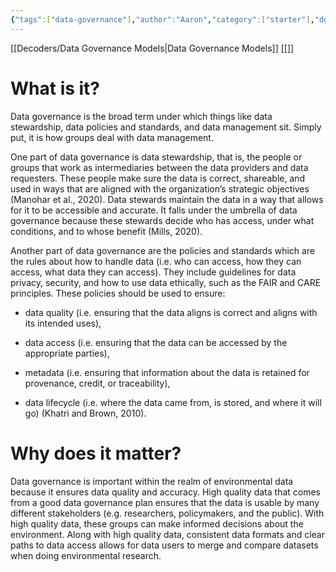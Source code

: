 ```yaml
---
{"tags":["data-governance"],"author":"Aaron","category":["starter"],"dg-publish":true,"permalink":"/decoders/data-governance/","dgPassFrontmatter":true}
---
```


[[Decoders/Data Governance Models\|Data Governance Models]]
[[]]

# What is it?

Data governance is the broad term under which things like data stewardship, data policies and standards, and data management sit. Simply put, it is how groups deal with data management. 

  
One part of data governance is data stewardship, that is, the people or groups that work as intermediaries between the data providers and data requesters. These people make sure the data is correct, shareable, and used in ways that are aligned with the organization’s strategic objectives (Manohar et al., 2020). Data stewards maintain the data in a way that allows for it to be accessible and accurate. It falls under the umbrella of data governance because these stewards decide who has access, under what conditions, and to whose benefit (Mills, 2020).

  

Another part of data governance are the policies and standards which are the rules about how to handle data (i.e. who can access, how they can access, what data they can access). They include guidelines for data privacy, security, and how to use data ethically, such as the FAIR and CARE principles. These policies should be used to ensure: 

- data quality (i.e. ensuring that the data aligns is correct and aligns with its intended uses), 
    
- data access (i.e. ensuring that the data can be accessed by the appropriate parties), 
    
- metadata (i.e. ensuring that information about the data is retained for provenance, credit, or traceability), 
    
- data lifecycle (i.e. where the data came from, is stored, and where it will go) (Khatri and Brown, 2010). 
    

  

# Why does it matter?

Data governance is important within the realm of environmental data because it ensures data quality and accuracy. High quality data that comes from a good data governance plan ensures that the data is usable by many different stakeholders (e.g. researchers, policymakers, and the public). With high quality data, these groups can make informed decisions about the environment. Along with high quality data, consistent data formats and clear paths to data access allows for data users to merge and compare datasets when doing environmental research.

